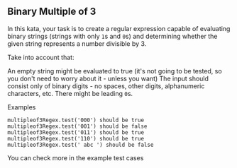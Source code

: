 ## Binary Multiple of 3

In this kata, your task is to create a regular expression capable of evaluating binary strings (strings with only ```1```s and ```0```s) and determining whether the given string represents a number divisible by 3.

Take into account that:

An empty string might be evaluated to true (it's not going to be tested, so you don't need to worry about it - unless you want)
The input should consist only of binary digits - no spaces, other digits, alphanumeric characters, etc.
There might be leading ```0```s.

Examples
```
multipleof3Regex.test('000') should be true
multipleof3Regex.test('001') should be false
multipleof3Regex.test('011') should be true
multipleof3Regex.test('110') should be true
multipleof3Regex.test(' abc ') should be false
```
You can check more in the example test cases